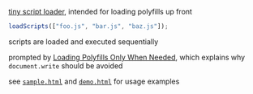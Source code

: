 [tiny script loader](#file-loader-js), intended for loading polyfills up front

```javascript
loadScripts(["foo.js", "bar.js", "baz.js"]);
```

scripts are loaded and executed sequentially

prompted by
[Loading Polyfills Only When Needed](https://philipwalton.com/articles/loading-polyfills-only-when-needed/),
which explains why `document.write` should be avoided

see [`sample.html`](#file-sample-html) and [`demo.html`](#file-demo-html) for
usage examples
